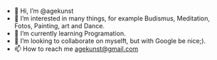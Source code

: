 - 👋 Hi, I’m @agekunst
- 👀 I’m interested in many things, for example Budismus, Meditation, Fotos, Painting, art and Dance.
- 🌱 I’m currently learning Programation.
- 💞️ I’m looking to collaborate on myselft, but with Google be nice;).
- 📫 How to reach me agekunst@gmail.com

<!---
agekunst/agekunst is a ✨ special ✨ repository because its `README.md` (this file) appears on your GitHub profile.
You can click the Preview link to take a look at your changes.
--->
